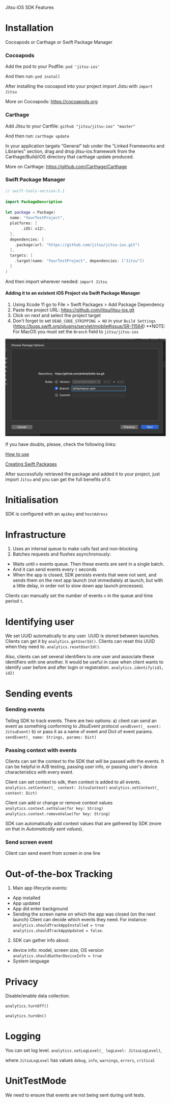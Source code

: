Jitsu iOS SDK Features
 
 
# Installation
Cocoapods or Carthage or Swift Package Manager

### Cocoapods
Add the pod to your Podfile:
`pod 'jitsu-ios'`

And then run:
`pod install`

After installing the cocoapod into your project import Jistu with
`import Jitsu`

More on Cocoapods: https://cocoapods.org

### Carthage
Add Jitsu to your Cartfile:
`github "jitsu/jitsu-ios" "master"`

And then run:
`carthage update` 

In your application targets “General” tab under the “Linked Frameworks and Libraries” section, drag and drop jitsu-ios.framework from the Carthage/Build/iOS directory that carthage update produced.

More on Carthage: https://github.com/Carthage/Carthage


### Swift Package Manager
``` swift
// swift-tools-version:5.1

import PackageDescription

let package = Package(
  name: "YourTestProject",
  platforms: [
       .iOS(.v12),
  ],
  dependencies: [
    .package(url: "https://github.com/jitsu/jitsu-ios.git")
  ],
  targets: [
    .target(name: "YourTestProject", dependencies: ["Jitsu"])
  ]
)
```
And then import wherever needed: ```import Jitsu```

#### Adding it to an existent iOS Project via Swift Package Manager

1. Using Xcode 11 go to File > Swift Packages > Add Package Dependency
2. Paste the project URL: https://github.com/jitsu/jitsu-ios.git
3. Click on next and select the project target
4. Don't forget to set `DEAD_CODE_STRIPPING = NO` in your `Build Settings` (https://bugs.swift.org/plugins/servlet/mobile#issue/SR-11564)
  **NOTE: For MacOS you must set the `Branch` field to `jitsu/jitsu-ios`
  
  <img src="_Gifs/spm-branch.png" alt="Example" width="600"/>

If you have doubts, please, check the following links:

[How to use](https://developer.apple.com/videos/play/wwdc2019/408/)

[Creating Swift Packages](https://developer.apple.com/videos/play/wwdc2019/410/)

After successfully retrieved the package and added it to your project, just import `Jitsu` and you can get the full benefits of it.


# Initialisation
SDK is configured with an `apiKey` and `hostAdress`
 
 
# Infrastructure
1) Uses an internal queue to make calls fast and non-blocking
2) Batches requests and flushes asynchronously:
* Waits until `n` events queue. Then these events are sent in a single batch.
* And it can send events every `t` seconds
* When the app is closed, SDK persists events that were not sent, and sends them on the next app launch (not immediately at launch, but with a little delay, in order not to slow down app launch processes).
 
Clients can manually set the number of events `n` in the queue and time period `t`.
 
 
# Identifying user
We set UUID automatically to any user. UUID is stored between launches.
Clients can get it by `analytics.getUserId()`.
Clients can reset this UUID when they need to.
`analytics.resetUserId()`.
 
Also, clients can set several identifiers to one user and associate these identifiers with one another.
It would be useful in case when client wants to identify user before and after login or registration.
`analytics.identify(id1, id2)`
 
 
# Sending events

### Sending events
Telling SDK to track events. There are two options:
a) client can send an event as something conforming to JitsuEvent protocol
`sendEvent(_ event: JitsuEvent)`
b) or pass it as a name of event and Dict of event params.
`sendEvent(_ name: Strings, params: Dict)`
 
### Passing context with events
Clients can set the context to the SDK that will be passed with the events.
It can be helpful in A/B testing, passing user info, or passing user's device characteristics with every event.
 
Client can set context to sdk, then context is added to all events.
`analytics.setContext(_ context: JitsuContext)`
`analytics.setContext(_ context: Dict)`
 
Client can add or change or remove context values
`analytics.context.setValue(for key: String)`
`analytics.context.removeValue(for key: String)`
 
SDK can automatically add context values that are gathered by SDK (more on that in *Automatically sent values*).
 
### Send screen event
Client can send event from screen in one line
 
 
# Out-of-the-box Tracking
1) Main app lifecycle events:
- App installed
- App updated
- App did enter background
- Sending the screen name on which the app was closed (on the next launch)
Client can decide which events they need.
For instance:
`analytics.shouldTrackAppInstalled = true`
`analytics.shouldTrackAppUpdated = false`.
 
2) SDK can gather info about:
* device info: model, screen size, OS version
`analytics.shouldGatherDeviceInfo = true`
* System language
 
 
# Privacy
Disable/enable data collection.

`analytics.turnOff()`

`analytics.turnOn()`
 
 
# Logging
You can set log level.
`analytics.setLogLevel(_ logLevel: JitsuLogLevel)`,

where `JitsuLogLevel` has values `debug`, `info`, `warnings`, `errors`, `critical`
 
 
# UnitTestMode
We need to ensure that events are not being sent during unit tests.
 
